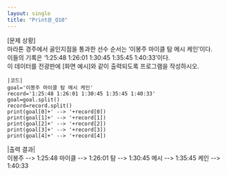 ```yaml
---
layout: single
title: "Print문_Q10"
---
```


[문제 상황]<br>
마라톤 경주에서 골인지점을 통과한 선수 순서는 ‘이봉주 마이클 탐 메시 케인’이다.<br>
이들의 기록은 ‘1:25:48 1:26:01 1:30:45 1:35:45 1:40:33’이다.<br>
이 데이터를 전광판에 [화면 예시]와 같이 출력되도록 프로그램을 작성하시오.

~~~
|코드|
goal='이봉주 마이클 탐 메시 케인'
record='1:25:48 1:26:01 1:30:45 1:35:45 1:40:33'
goal=goal.split()
record=record.split()
print(goal[0]+' --> '+record[0])
print(goal[1]+' --> '+record[1])
print(goal[2]+' --> '+record[2])
print(goal[3]+' --> '+record[3])
print(goal[4]+' --> '+record[4])
~~~

|출력 결과|<br>
이봉주 --> 1:25:48
마이클 --> 1:26:01
탐 --> 1:30:45
메시 --> 1:35:45
케인 --> 1:40:33
